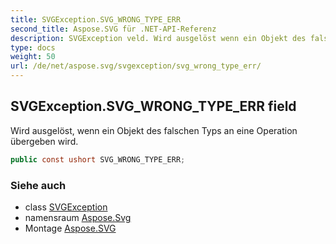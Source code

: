 ```yaml
---
title: SVGException.SVG_WRONG_TYPE_ERR
second_title: Aspose.SVG für .NET-API-Referenz
description: SVGException veld. Wird ausgelöst wenn ein Objekt des falschen Typs an eine Operation übergeben wird.
type: docs
weight: 50
url: /de/net/aspose.svg/svgexception/svg_wrong_type_err/
---
```

## SVGException.SVG_WRONG_TYPE_ERR field

Wird ausgelöst, wenn ein Objekt des falschen Typs an eine Operation übergeben wird.

```csharp
public const ushort SVG_WRONG_TYPE_ERR;
```

### Siehe auch

* class [SVGException](../)
* namensraum [Aspose.Svg](../../svgexception/)
* Montage [Aspose.SVG](../../../)


